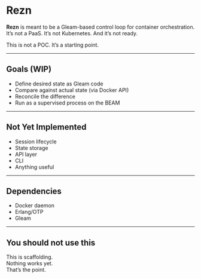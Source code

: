 # Rezn

**Rezn** is meant to be a Gleam-based control loop for container orchestration.  
It’s not a PaaS. It’s not Kubernetes. And it’s not ready.

This is not a POC. It’s a starting point.

---

## Goals (WIP)

- Define desired state as Gleam code
- Compare against actual state (via Docker API)
- Reconcile the difference
- Run as a supervised process on the BEAM

---

## Not Yet Implemented

- Session lifecycle
- State storage
- API layer
- CLI
- Anything useful

---

## Dependencies

- Docker daemon
- Erlang/OTP
- Gleam

---

## You should not use this

This is scaffolding.  
Nothing works yet.  
That’s the point.
 
